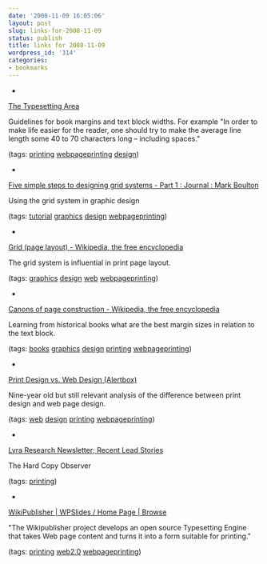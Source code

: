 ```yaml
---
date: '2008-11-09 16:05:06'
layout: post
slug: links-for-2008-11-09
status: publish
title: links for 2008-11-09
wordpress_id: '314'
categories:
- bookmarks
---
```


  *


[The Typesetting Area](http://www.ntg.nl/maps/30/13.pdf)


Guidelines for book margins and text block widths. For example "In order to make life easier for the reader, one should try to make the average line length some 40 to 70 characters long – including spaces."


(tags: [printing](http://delicious.com/eob/printing) [webpageprinting](http://delicious.com/eob/webpageprinting) [design](http://delicious.com/eob/design))


  *


[Five simple steps to designing grid systems - Part 1 : Journal : Mark Boulton](http://www.markboulton.co.uk/journal/comments/five_simple_steps_to_designing_grid_systems_part_1/)


Using the grid system in graphic design


(tags: [tutorial](http://delicious.com/eob/tutorial) [graphics](http://delicious.com/eob/graphics) [design](http://delicious.com/eob/design) [webpageprinting](http://delicious.com/eob/webpageprinting))


  *


[Grid (page layout) - Wikipedia, the free encyclopedia](http://en.wikipedia.org/wiki/Grid_(page_layout))


The grid system is influential in print page layout.


(tags: [graphics](http://delicious.com/eob/graphics) [design](http://delicious.com/eob/design) [web](http://delicious.com/eob/web) [webpageprinting](http://delicious.com/eob/webpageprinting))


  *


[Canons of page construction - Wikipedia, the free encyclopedia](http://en.wikipedia.org/wiki/Canons_of_page_construction)


Learning from historical books what are the best margin sizes in relation to the text block.


(tags: [books](http://delicious.com/eob/books) [graphics](http://delicious.com/eob/graphics) [design](http://delicious.com/eob/design) [printing](http://delicious.com/eob/printing) [webpageprinting](http://delicious.com/eob/webpageprinting))


  *


[Print Design vs. Web Design (Alertbox)](http://www.useit.com/alertbox/990124.html)


Nine-year old but still relevant analysis of the difference between print design and web page design.


(tags: [web](http://delicious.com/eob/web) [design](http://delicious.com/eob/design) [printing](http://delicious.com/eob/printing) [webpageprinting](http://delicious.com/eob/webpageprinting))


  *


[Lyra Research Newsletter; Recent Lead Stories](http://www.lyra.com/LeadStory.nsf/a6df7dce4a0ca65f85256d160061e4eb?OpenView)


The Hard Copy Observer


(tags: [printing](http://delicious.com/eob/printing))


  *


[WikiPublisher | WPSlides / Home Page | Browse](http://wikipublisher.org/wiki/WPSlides/HomePage)


"The Wikipublisher project develops an open source Typesetting Engine that takes Web page content and turns it into a form suitable for printing."


(tags: [printing](http://delicious.com/eob/printing) [web2.0](http://delicious.com/eob/web2.0) [webpageprinting](http://delicious.com/eob/webpageprinting))



